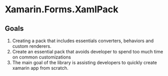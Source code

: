 # Xamarin.Forms.XamlPack

## Goals

1. Creating a pack that includes essentials converters, behaviors and custom renderers.
2. Create an essential pack that avoids developer to spend too much time on common customizations
3. The main goal of the library is assisting developers to quickly create xamarin app from scratch.

